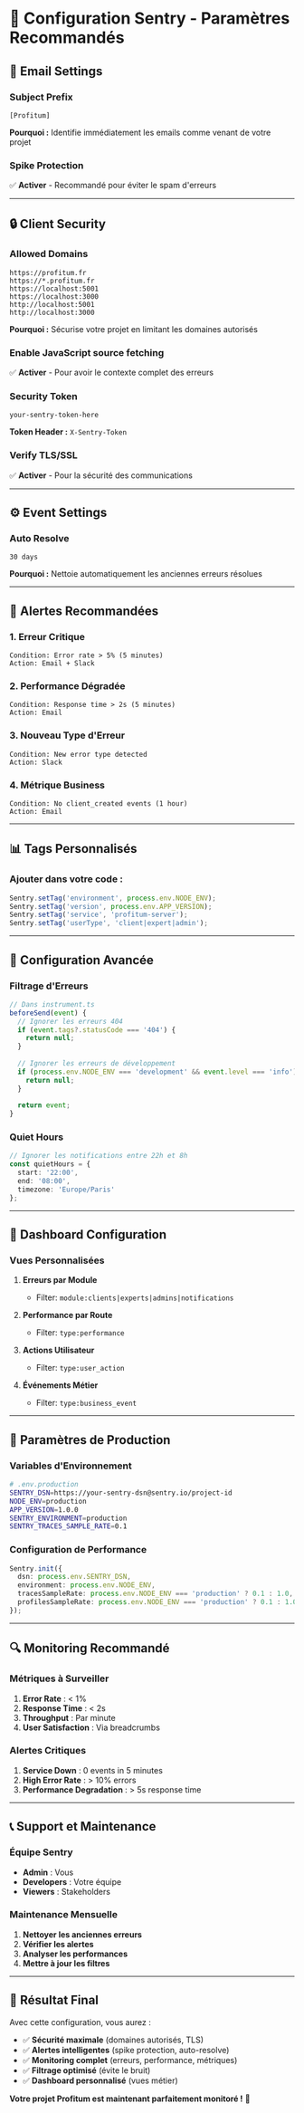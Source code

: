 # 🎯 Configuration Sentry - Paramètres Recommandés

## 📧 **Email Settings**

### **Subject Prefix**
```
[Profitum] 
```
**Pourquoi :** Identifie immédiatement les emails comme venant de votre projet

### **Spike Protection**
✅ **Activer** - Recommandé pour éviter le spam d'erreurs

---

## 🔒 **Client Security**

### **Allowed Domains**
```
https://profitum.fr
https://*.profitum.fr
https://localhost:5001
https://localhost:3000
http://localhost:5001
http://localhost:3000
```

**Pourquoi :** Sécurise votre projet en limitant les domaines autorisés

### **Enable JavaScript source fetching**
✅ **Activer** - Pour avoir le contexte complet des erreurs

### **Security Token**
```
your-sentry-token-here
```
**Token Header :** `X-Sentry-Token`

### **Verify TLS/SSL**
✅ **Activer** - Pour la sécurité des communications

---

## ⚙️ **Event Settings**

### **Auto Resolve**
```
30 days
```
**Pourquoi :** Nettoie automatiquement les anciennes erreurs résolues

---

## 🚨 **Alertes Recommandées**

### **1. Erreur Critique**
```
Condition: Error rate > 5% (5 minutes)
Action: Email + Slack
```

### **2. Performance Dégradée**
```
Condition: Response time > 2s (5 minutes)
Action: Email
```

### **3. Nouveau Type d'Erreur**
```
Condition: New error type detected
Action: Slack
```

### **4. Métrique Business**
```
Condition: No client_created events (1 hour)
Action: Email
```

---

## 📊 **Tags Personnalisés**

### **Ajouter dans votre code :**
```typescript
Sentry.setTag('environment', process.env.NODE_ENV);
Sentry.setTag('version', process.env.APP_VERSION);
Sentry.setTag('service', 'profitum-server');
Sentry.setTag('userType', 'client|expert|admin');
```

---

## 🔧 **Configuration Avancée**

### **Filtrage d'Erreurs**
```typescript
// Dans instrument.ts
beforeSend(event) {
  // Ignorer les erreurs 404
  if (event.tags?.statusCode === '404') {
    return null;
  }
  
  // Ignorer les erreurs de développement
  if (process.env.NODE_ENV === 'development' && event.level === 'info') {
    return null;
  }
  
  return event;
}
```

### **Quiet Hours**
```typescript
// Ignorer les notifications entre 22h et 8h
const quietHours = {
  start: '22:00',
  end: '08:00',
  timezone: 'Europe/Paris'
};
```

---

## 📱 **Dashboard Configuration**

### **Vues Personnalisées**
1. **Erreurs par Module**
   - Filter: `module:clients|experts|admins|notifications`

2. **Performance par Route**
   - Filter: `type:performance`

3. **Actions Utilisateur**
   - Filter: `type:user_action`

4. **Événements Métier**
   - Filter: `type:business_event`

---

## 🎯 **Paramètres de Production**

### **Variables d'Environnement**
```bash
# .env.production
SENTRY_DSN=https://your-sentry-dsn@sentry.io/project-id
NODE_ENV=production
APP_VERSION=1.0.0
SENTRY_ENVIRONMENT=production
SENTRY_TRACES_SAMPLE_RATE=0.1
```

### **Configuration de Performance**
```typescript
Sentry.init({
  dsn: process.env.SENTRY_DSN,
  environment: process.env.NODE_ENV,
  tracesSampleRate: process.env.NODE_ENV === 'production' ? 0.1 : 1.0,
  profilesSampleRate: process.env.NODE_ENV === 'production' ? 0.1 : 1.0,
});
```

---

## 🔍 **Monitoring Recommandé**

### **Métriques à Surveiller**
1. **Error Rate** : < 1%
2. **Response Time** : < 2s
3. **Throughput** : Par minute
4. **User Satisfaction** : Via breadcrumbs

### **Alertes Critiques**
1. **Service Down** : 0 events in 5 minutes
2. **High Error Rate** : > 10% errors
3. **Performance Degradation** : > 5s response time

---

## 📞 **Support et Maintenance**

### **Équipe Sentry**
- **Admin** : Vous
- **Developers** : Votre équipe
- **Viewers** : Stakeholders

### **Maintenance Mensuelle**
1. **Nettoyer les anciennes erreurs**
2. **Vérifier les alertes**
3. **Analyser les performances**
4. **Mettre à jour les filtres**

---

## 🎉 **Résultat Final**

Avec cette configuration, vous aurez :
- ✅ **Sécurité maximale** (domaines autorisés, TLS)
- ✅ **Alertes intelligentes** (spike protection, auto-resolve)
- ✅ **Monitoring complet** (erreurs, performance, métriques)
- ✅ **Filtrage optimisé** (évite le bruit)
- ✅ **Dashboard personnalisé** (vues métier)

**Votre projet Profitum est maintenant parfaitement monitoré !** 🚀 